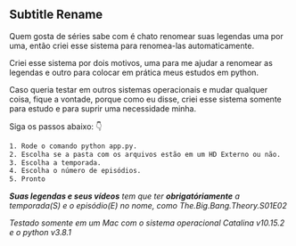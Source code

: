 ## Subtitle Rename

Quem gosta de séries sabe com é chato renomear suas legendas uma por uma, então criei esse sistema para renomea-las automaticamente.

Criei esse sistema por dois motivos, uma para me ajudar a renomear as legendas e outro para colocar em prática meus estudos em python.

Caso queria testar em outros sistemas operacionais e mudar qualquer coisa, fique a vontade, porque como eu disse, criei esse sistema somente para estudo e para suprir uma necessidade minha.

Siga os passos abaixo: :point_down:
```bash
1. Rode o comando python app.py.
2. Escolha se a pasta com os arquivos estão em um HD Externo ou não.
3. Escolha a temporada.
4. Escolha o número de episódios.
5. Pronto
```

_**Suas legendas e seus vídeos** tem que ter **obrigatóriamente** a temporada(S) e o episódio(E) no nome, como The.Big.Bang.Theory.S01E02_

_Testado somente em um Mac com o sistema operacional Catalina v10.15.2 e o python v3.8.1_
